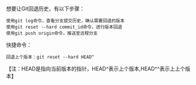 想要让Git回退历史，有以下步骤：

```text
使用git log命令，查看分支提交历史，确认需要回退的版本
使用git reset --hard commit_id命令，进行版本回退
使用git push origin命令，推送至远程分支
```

快捷命令：

```text
回退上个版本：git reset --hard HEAD^ 
```

【注：HEAD是指向当前版本的指针，HEAD^表示上个版本,HEAD^^表示上上个版本】